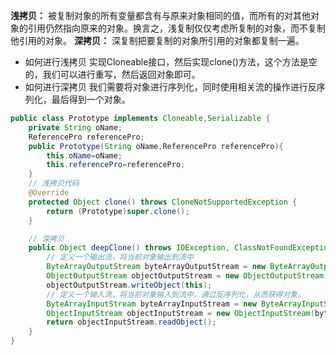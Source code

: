
**浅拷贝：** 被复制对象的所有变量都含有与原来对象相同的值，而所有的对其他对象的引用仍然指向原来的对象。换言之，浅复制仅仅考虑所复制的对象，而不复制他引用的对象。
**深拷贝：** 深复制把要复制的对象所引用的对象都复制一遍。
<!-- more -->
- 如何进行浅拷贝
实现Cloneable接口，然后实现clone()方法，这个方法是空的，我们可以进行重写，然后返回对象即可。
- 如何进行深拷贝
我们需要将对象进行序列化，同时使用相关流的操作进行反序列化，最后得到一个对象。
``` java
public class Prototype implements Cloneable,Serializable {
    private String oName;
    ReferencePro referencePro;
    public Prototype(String oName,ReferencePro referencePro){
        this.oName=oName;
        this.referencePro=referencePro;
    }
    // 浅拷贝代码
    @Override
    protected Object clone() throws CloneNotSupportedException {
        return (Prototype)super.clone();
    }

    // 深拷贝
    public Object deepClone() throws IOException, ClassNotFoundException {
        // 定义一个输出流，将当前对象输出到流中
        ByteArrayOutputStream byteArrayOutputStream = new ByteArrayOutputStream();
        ObjectOutputStream objectOutputStream = new ObjectOutputStream(byteArrayOutputStream);
        objectOutputStream.writeObject(this);
        // 定义一个输入流，将当前对象输入到流中，通过反序列化，从而获得对象。
        ByteArrayInputStream byteArrayInputStream = new ByteArrayInputStream(byteArrayOutputStream.toByteArray());
        ObjectInputStream objectInputStream = new ObjectInputStream(byteArrayInputStream);
        return objectInputStream.readObject();
    }
}
```

